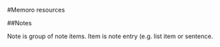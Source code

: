 #Memoro resources

##Notes

Note is group of note items. Item is note entry (e.g. list item or sentence.
